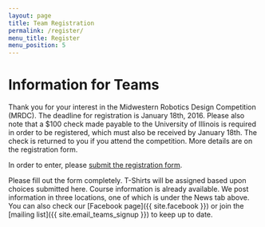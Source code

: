 ```yaml
---
layout: page
title: Team Registration
permalink: /register/
menu_title: Register
menu_position: 5
---
```


# Information for Teams

Thank you for your interest in the Midwestern Robotics Design Competition (MRDC).
The deadline for registration is January 18th, 2016. Please also note that a $100 check made payable to the University of Illinois 
is required in order to be registered, which must also be received by January 18th. The check is returned to you if you attend the competition.
More details are on the registration form.

In order to enter, please [submit the registration form](
https://docs.google.com/forms/d/1Xr9dzkjpCRjQ91nWgQXke_X5-HLOtqoY-s49SdJGtxA/viewform
).

Please fill out the form completely. T-Shirts will be assigned based upon choices submitted here.
Course information is already available. We post information in three locations, one of which is under the News tab above.
You can also check our [Facebook page]({{ site.facebook }}) or join the [mailing list]({{ site.email_teams_signup }}) to keep up to date.
